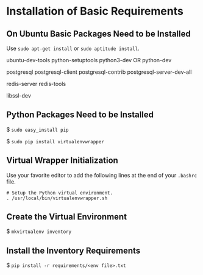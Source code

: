 # Installation of Basic Requirements

## On Ubuntu Basic Packages Need to be Installed

Use `sudo apt-get install` or `sudo aptitude install`.

ubuntu-dev-tools python-setuptools python3-dev OR python-dev

postgresql postgresql-client postgresql-contrib postgresql-server-dev-all

redis-server redis-tools

libssl-dev

## Python Packages Need to be Installed

$ `sudo easy_install pip`

$ `sudo pip install virtualenvwrapper`

## Virtual Wrapper Initialization

Use your favorite editor to add the following lines at the end of your
`.bashrc` file.

```
# Setup the Python virtual environment.
. /usr/local/bin/virtualenvwrapper.sh
```

## Create the Virtual Environment

$ `mkvirtualenv inventory`

## Install the Inventory Requirements

$ `pip install -r requirements/<env file>.txt`
